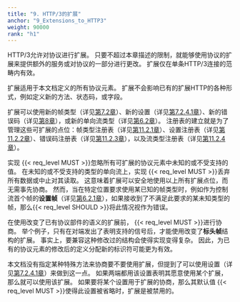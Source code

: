 ```yaml
---
title: "9. HTTP/3的扩展"
anchor: "9_Extensions_to_HTTP3"
weight: 90000
rank: "h1"
---
```


HTTP/3允许对协议进行扩展。
只要不超过本章描述的限制，就能够使用协议的扩展来提供额外的服务或对协议的一部分进行更改。
扩展仅在单条HTTP/3连接的范畴内有效。

扩展适用于本文档定义的所有协议元素。
扩展不会影响已有的扩展HTTP的各种形式，例如定义新的方法、状态码，或字段。

扩展可以使用新的帧类型（详见[第7.2章]()）、新的设置（详见[第7.2.4.1章]()）、新的错误码（详见[第8章]()），或新的单向流类型（详见[第6.2章]()）。
注册表的建立就是为了管理这些可扩展的点位：帧类型注册表（详见[第11.2.1章]()）、设置注册表（详见[第11.2.2章]()）、错误码注册表（详见[第11.2.3章]()），以及流类型注册表（详见[第11.2.4章]()）。

实现 {{< req_level MUST >}}忽略所有可扩展的协议元素中未知的或不受支持的值。
在未知的或不受支持的类型的单向流上，实现 {{< req_level MUST >}}丢弃所有数据或中止对其读取。
这意味着扩展可以安全地使用以上所有扩展点位，而无需事先协商。
然而，当在特定位置要求使用某已知的帧类型时，例如作为控制流首个帧的**设置帧**（详见[第6.2.1章]()），如果接收到了不满足此要求的某未知类型的帧，那么{{< req_level SHOULD >}}将此情况视作为错误。

在使用改变了已有协议部件的语义的扩展前， {{< req_level MUST >}}进行协商。
举个例子，只有在对端发出了表明支持的信号后，才能使用改变了**标头帧**结构的扩展。
事实上，要兼容这种修改过的结构会使得实现变得复杂。
因此，为已有的协议元素的修改后的定义分配新的标识符可能更为有效。

本文档没有指定某种特殊方法来协商要不要使用扩展，但提到了可以使用设置（详见[第7.2.4.1章]()）来做到这一点。
如果两端都用该设置表明其愿意使用某个扩展，那么就可以使用该扩展。
如果要将某个设置用于扩展的协商，那么其默认值 {{< req_level MUST >}}使得此设置被省略时，扩展是被禁用的。
